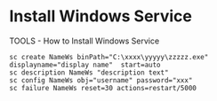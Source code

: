 # Install Windows Service
TOOLS - How to Install Windows Service

```
sc create NameWs binPath="C:\xxxx\yyyyy\zzzzz.exe" displayname="display name"  start=auto
sc description NameWs "description text"
sc config NameWs obj="username" password="xxx"
sc failure NameWs reset=30 actions=restart/5000
```
